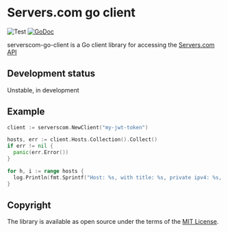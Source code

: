 # Servers.com go client

![Test](https://github.com/serverscom/serverscom-go-client/workflows/Test/badge.svg)
[![GoDoc](https://godoc.org/github.com/serverscom/serverscom-go-client/pkg?status.svg)](https://godoc.org/github.com/serverscom/serverscom-go-client/pkg)

serverscom-go-client is a Go client library for accessing the [Servers.com API](https://developers.servers.com/api-documentation/v1/)

## Development status

Unstable, in development

## Example

```go
client := serverscom.NewClient("my-jwt-token")

hosts, err := client.Hosts.Collection().Collect()
if err != nil {
  panic(err.Error())
}

for h, i := range hosts {
  log.Println(fmt.Sprintf("Host: %s, with title: %s, private ipv4: %s, public ipv4: %s", h.ID, h.Title, h.PrivateIPv4Address, h.PublicIPv4Address))
}
```

## Copyright

The library is available as open source under the terms of the [MIT License](http://opensource.org/licenses/MIT).
